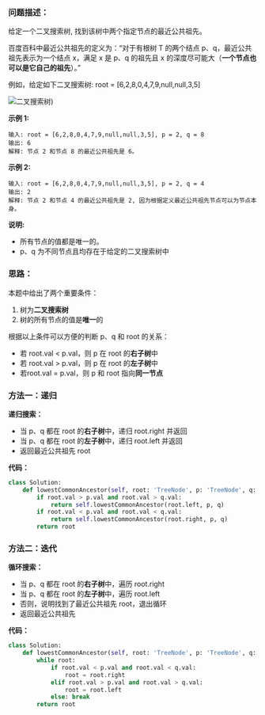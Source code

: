 ### 问题描述：

给定一个二叉搜索树, 找到该树中两个指定节点的最近公共祖先。

百度百科中最近公共祖先的定义为：“对于有根树 T 的两个结点 p、q，最近公共祖先表示为一个结点 x，满足 x 是 p、q 的祖先且 x 的深度尽可能大（**一个节点也可以是它自己的祖先**）。”

例如，给定如下二叉搜索树:  root = [6,2,8,0,4,7,9,null,null,3,5]

![二叉搜索树](https://github.com/Fang-7L/LeetCode/blob/master/剑指offer/images/68.png))

**示例 1:**

```
输入: root = [6,2,8,0,4,7,9,null,null,3,5], p = 2, q = 8
输出: 6 
解释: 节点 2 和节点 8 的最近公共祖先是 6。
```

**示例 2:**

```
输入: root = [6,2,8,0,4,7,9,null,null,3,5], p = 2, q = 4
输出: 2
解释: 节点 2 和节点 4 的最近公共祖先是 2, 因为根据定义最近公共祖先节点可以为节点本身。
```

**说明:**

* 所有节点的值都是唯一的。
* p、q 为不同节点且均存在于给定的二叉搜索树中





### 思路：

本题中给出了两个重要条件：

1. 树为**二叉搜索树**
2. 树的所有节点的值是**唯一**的

根据以上条件可以方便的判断 p、q 和 root 的关系：

* 若 root.val < p.val，则 p 在 root 的**右子树**中
* 若 root.val > p.val，则 p 在 root 的**左子树**中
* 若root.val = p.val，则 p 和 root 指向**同一节点**





### 方法一：递归

**递归搜索：**

* 当 p、q 都在 root 的**右子树**中，递归 root.right 并返回
* 当 p、q 都在 root 的**左子树**中，递归 root.left 并返回
* 返回最近公共祖先 root

**代码：**

```python
class Solution:
    def lowestCommonAncestor(self, root: 'TreeNode', p: 'TreeNode', q: 'TreeNode') -> 'TreeNode':
        if root.val > p.val and root.val > q.val:
            return self.lowestCommonAncestor(root.left, p, q)
        if root.val < p.val and root.val < q.val:
            return self.lowestCommonAncestor(root.right, p, q)
        return root
```





### 方法二：迭代

**循环搜索：**

* 当 p、q 都在 root 的**右子树**中，遍历 root.right
* 当 p、q 都在 root 的**左子树**中，遍历 root.left
* 否则，说明找到了最近公共祖先 root，退出循环
* 返回最近公共祖先

**代码：**

```python
class Solution:
    def lowestCommonAncestor(self, root: 'TreeNode', p: 'TreeNode', q: 'TreeNode') -> 'TreeNode':
        while root:
            if root.val < p.val and root.val < q.val:
                root = root.right
            elif root.val > p.val and root.val > q.val:
                root = root.left
            else: break
        return root
```

